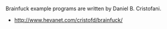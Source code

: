 Brainfuck example programs are written by Daniel B. Cristofani.

- http://www.hevanet.com/cristofd/brainfuck/
